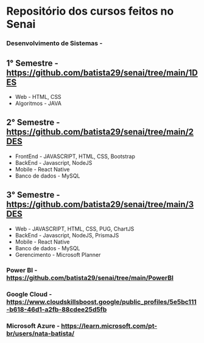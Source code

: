 # Repositório dos cursos feitos no Senai

### Desenvolvimento de Sistemas -
## 1° Semestre - https://github.com/batista29/senai/tree/main/1DES
* Web - HTML, CSS
* Algoritmos - JAVA

## 2° Semestre - https://github.com/batista29/senai/tree/main/2DES
* FrontEnd - JAVASCRIPT, HTML, CSS, Bootstrap
* BackEnd - Javascript, NodeJS
* Mobile - React Native
* Banco de dados - MySQL

## 3° Semestre - https://github.com/batista29/senai/tree/main/3DES
* Web - JAVASCRIPT, HTML, CSS, PUG, ChartJS
* BackEnd - Javascript, NodeJS, PrismaJS
* Mobile - React Native
* Banco de dados - MySQL
* Gerencimento - Microsoft Planner

### Power BI - https://github.com/batista29/senai/tree/main/PowerBI
### Google Cloud - https://www.cloudskillsboost.google/public_profiles/5e5bc111-b618-46d1-a2fb-88cdee25d5fb
### Microsoft Azure - https://learn.microsoft.com/pt-br/users/nata-batista/
